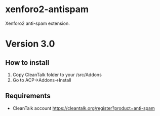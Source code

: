 # xenforo2-antispam
Xenforo2 anti-spam extension.
# Version 3.0

## How to install

1) Copy CleanTalk folder to your <xenforo root directory>/src/Addons
2) Go to ACP->Addons->Install

## Requirements

* CleanTalk account https://cleantalk.org/register?product=anti-spam